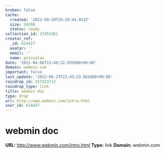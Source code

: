 ```yaml
---
broken: false
cache:
  created: '2021-09-20T19:29:44.953Z'
  size: 59708
  status: ready
collection_id: 17452361
creator_ref:
  _id: 624427
  avatar: ''
  email: ''
  name: pitosalas
date: '2021-04-06T13:40:22.935000+00:00'
domain: webmin.com
important: false
last_update: '2022-06-23T22:43:23.861000+00:00'
raindrop_id: 257323713
raindrop_type: link
title: webmin doc
type: drop
url: http://www.webmin.com/intro.html
user_id: 624427
---
```


# webmin doc

**URL:** http://www.webmin.com/intro.html
**Type:** link
**Domain:** webmin.com
